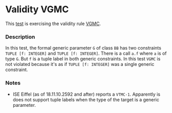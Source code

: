 # Validity VGMC

This [test](.) is exercising the validity rule [VGMC](../Readme.md).

### Description

In this test, the formal generic parameter `G` of class `BB` has two constraints `TUPLE [f: INTEGER]` and `TUPLE [f: INTEGER]`. There is a call `a.f` where `a` is of type `G`. But `f` is a tuple label in both generic constraints. In this test `VGMC` is not violated because it's as if `TUPLE [f: INTEGER]` was a single generic constraint.

### Notes

* ISE Eiffel (as of 18.11.10.2592 and after) reports a `VTMC-1`. Apparently is does not support tuple labels when the type of the target is a generic parameter.
